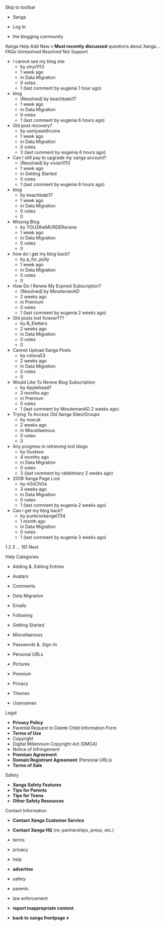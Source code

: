 Skip to toolbar

*   Xanga

*   Log In

*   the blogging community

Xanga Help Add New » **Most recently discussed** questions about Xanga… FAQs Unresolved Resolved Not Support

*   I cannot see my blog site
    *   by sinyi1113
    *   1 week ago
    *   in Data Migration
    *   0 votes
    *   1 (last comment by eugenia 1 hour ago)
*   blog
    *   \[Resolved\] by beachbabi17
    *   1 week ago
    *   in Data Migration
    *   0 votes
    *   1 (last comment by eugenia 6 hours ago)
*   Old post recovery?
    *   by uonlyseethrume
    *   1 week ago
    *   in Data Migration
    *   0 votes
    *   3 (last comment by eugenia 6 hours ago)
*   Can I still pay to upgrade my xanga account?
    *   \[Resolved\] by vivian1113
    *   1 week ago
    *   in Getting Started
    *   0 votes
    *   1 (last comment by eugenia 6 hours ago)
*   blog
    *   by beachbabi17
    *   1 week ago
    *   in Data Migration
    *   0 votes
    *   0
*   Missing Blog
    *   by YOU2theMURDERscene
    *   1 week ago
    *   in Data Migration
    *   0 votes
    *   0
*   how do i get my blog back?
    *   by p\_for\_polly
    *   1 week ago
    *   in Data Migration
    *   0 votes
    *   0
*   How Do I Renew My Expired Subscription?
    *   \[Resolved\] by MinutemanAD
    *   2 weeks ago
    *   in Premium
    *   0 votes
    *   1 (last comment by eugenia 2 weeks ago)
*   Old posts lost forever???
    *   by B\_Eletters
    *   2 weeks ago
    *   in Data Migration
    *   0 votes
    *   0
*   Cannot Upload Xanga Posts
    *   by cslova53
    *   2 weeks ago
    *   in Data Migration
    *   0 votes
    *   0
*   Would Like To Renew Blog Subscription
    *   by Applehead7
    *   3 months ago
    *   in Premium
    *   0 votes
    *   1 (last comment by MinutemanAD 2 weeks ago)
*   Trying To Access Old Xanga Sites/Groups
    *   by noxcat
    *   2 weeks ago
    *   in Miscellaenous
    *   0 votes
    *   0
*   Any progress in retrieving lost blogs
    *   by Gustava
    *   4 months ago
    *   in Data Migration
    *   0 votes
    *   3 (last comment by rabbitmary 2 weeks ago)
*   2008 Xanga Page Lost
    *   by nGoChOa
    *   3 weeks ago
    *   in Data Migration
    *   0 votes
    *   1 (last comment by eugenia 2 weeks ago)
*   Can I get my blog back?
    *   by punkrockangel734
    *   1 month ago
    *   in Data Migration
    *   0 votes
    *   1 (last comment by eugenia 3 weeks ago)

1 2 3 ... 161 Next

Help Categories

*   Adding &. Editing Entries
*   Avatars
*   Comments
*   Data Migration
*   Emails
*   Following
*   Getting Started
*   Miscellaenous

*   Passwords &. Sign-In
*   Personal URLs
*   Pictures
*   Premium
*   Privacy
*   Themes
*   Usernames

Legal

*   **Privacy Policy**
*   Parental Request to Delete Child Information Form
*   **Terms of Use**
*   Copyright
*   Digital Millennium Copyright Act (DMCA)
*   Notice of Infringement
*   **Premium Agreement**
*   **Domain Registrant Agreement** (Personal URLs)
*   **Terms of Sale**

Safety

*   **Xanga Safety Features**
*   **Tips for Parents**
*   **Tips for Teens**
*   **Other Safety Resources**

Contact Information

*   **Contact Xanga Customer Service**
*   **Contact Xanga HQ** (re: partnerships, press, etc.)

*   terms
*   privacy
*   help
*   **advertise**

*   safety
*   parents
*   law enforcement
*   **report inappropriate content**

*   **back to xanga frontpage »**